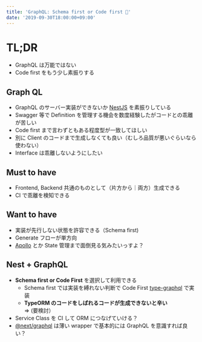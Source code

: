 ```yaml
---
title: 'GraphQL: Schema first or Code first 🤔'
date: '2019-09-30T18:00:00+09:00'
---
```


# TL;DR

- GraphQL は万能ではない
- Code first をもう少し素振りする

## Graph QL

- GraphQL のサーバー実装ができないか [NestJS](https://docs.nestjs.com/graphql/quick-start) を素振りしている
- Swagger 等で Definition を管理する機会を数度経験したがコードとの乖離が苦しい
- Code first まで言わずともある程度型が一致してほしい
- 別に Client のコードまで生成しなくても良い（むしろ品質が悪いぐらいなら使わない）
- Interface は乖離しないようにしたい

## Must to have

- Frontend, Backend 共通のものとして（片方から｜両方）生成できる
- CI で乖離を検知できる

## Want to have

- 実装が先行しない状態を許容できる（Schema first)
- Generate フローが単方向
- [Apollo](https://github.com/apollographql) とか State 管理まで面倒見る気みたいっすよ？

## Nest + GraphQL

- **Schema first or Code First** を選択して利用できる
  - Schema first では実装を縛れない判断で Code First [type-graphql](https://typegraphql.ml/) で実装
  - **TypeORM のコードをしばれるコードが生成できないと辛い** => (要検討）
- Service Class を CI して ORM につなげていける？
- [@next/graphql](https://github.com/nestjs/graphql) は薄い wrapper で基本的には GraphQL を意識すれば良い？

